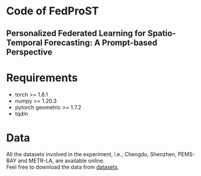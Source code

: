 # Code of FedProST
## Personalized Federated Learning for Spatio-Temporal Forecasting: A Prompt-based Perspective
<!-- ![framework logo](https://github.com/zhangyudongUSTC/C2ReST/blob/main/model.png) -->


# Requirements
+ torch >= 1.8.1
+ numpy >= 1.20.3
+ pytorch geometric >= 1.7.2
+ tqdm


# Data
All the datasets involved in the experiment, i.e., Chengdu, Shenzhen, PEMS-BAY and METR-LA, are available online.
<br />Feel free to download the data from [datasets](https://drive.google.com/file/d/16xbiRvh5jJx2A4Swv9dEMEz_Y0AEoQTM/view).
